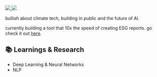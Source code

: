 <a href="https://twitter.com/gjyoungjr" target="_blank" style="cursor:pointer;"  rel="noopener noreferrer">
  <img src="https://img.shields.io/twitter/url?color=blue&label=Twitter&logo=Twitter&logoColor=blue&style=social&url=https%3A%2F%2Ftwitter.com%2Fgjyoungjr" />
 </a>
<a href="https://www.linkedin.com/in/gjyoungjr/" target="_blank" style="cursor:pointer;" rel="noopener noreferrer">
<img src="https://img.shields.io/badge/LinkedIn-blue?style=flat&logo=linkedin&labelColor=blue%22" />
</a>


bullish about climate tech, building in public and the future of AI.

currently building a tool that 10x the speed of creating ESG reports. go check it out [here](https://www.goperennial.app/).

## 📚 Learnings & Research
- Deep Learning & Neural Networks 
- NLP



<!---
gjyoungjr/gjyoungjr is a ✨ special ✨ repository because its `README.md` (this file) appears on your GitHub profile.
You can click the Preview link to take a look at your changes.
--->
